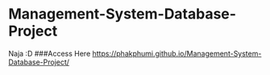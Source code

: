 # Management-System-Database-Project
Naja :D
###Access Here
https://phakphumi.github.io/Management-System-Database-Project/
